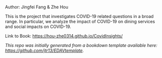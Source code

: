 Author: Jingfei Fang & Zhe Hou

This is the project that investigates COVID-19 related questions in a broad range. In particular, we analyze the impact of COVID-19 on dining services and social impacts on COVID-19.

Link to Book: https://hou-zhe0314.github.io/CovidInsights/


*This repo was initially generated from a bookdown template available here: https://github.com/jtr13/EDAVtemplate.*	